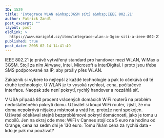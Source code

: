 ```yaml
---
ID: 1529
title: 'Integrace WLAN a&nbsp;3GSM sítí a&nbsp;IEEE 802.21'
author: Patrick Zandl
post_excerpt: ""
layout: post
oldlink: >
  https://www.marigold.cz/item/integrace-wlan-a-3gsm-siti-a-ieee-802-21
published: true
post_date: 2005-02-14 14:41:49
---
```

<p>IEEE 802.21 je právě vytvářený standard pro handover mezi WLAN, WiMax a 3GSM. Stojí za ním Airwave, Intel, Microsoft a InterDigital. I proto jsou třeba SMS podporované na IP, aby prošly přes WLAN.</p>

<p>Zákazník si vybere to nejlepší z každé technologie a pak to očekává od té druhé technologie. U WLAN je to vysoká rychlost, cena, počítačové interface. Naopak zde není pokrytí, rychlý handover a rozzáhlá síť.</p>

<p>V USA připadá 80 procent vrácených domácích WiFi routerů na problém nedostatečného pokrytí domu. Uživatel si koupí WiFi router, zjistí, že mu doma nepokrývá nějakou místnost a vrátí ho, protože není spokojen. Uživatel očekával stejně bezproblémové pokrytí domácnosti, jako je tomu u mobilů. 
Jen na okraj ode mne: WiFi v Cannes stojí cca 5 euro na hodinu od Orange, cena na sedm dní je 130 euro. Tomu říkám cena za rychlá data - kdo je pak má používat?
</p>
